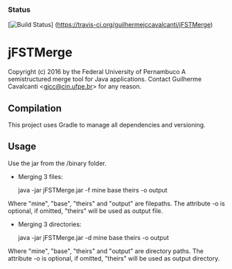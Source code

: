 ### Status
[![Build Status](https://travis-ci.org/guilhermejccavalcanti/jFSTMerge.png)] (https://travis-ci.org/guilhermejccavalcanti/jFSTMerge)

jFSTMerge
========

Copyright (c) 2016 by the Federal University of Pernambuco
A semistructured merge tool for Java applications.
Contact Guilherme Cavalcanti &lt;<gjcc@cin.ufpe.br>&gt; for any reason.

Compilation
-----------
This project uses Gradle to manage all dependencies and versioning. 

Usage
-------------
Use the jar from the /binary folder.

* Merging 3 files:

   java -jar jFSTMerge.jar -f mine base theirs -o output

Where "mine", "base", "theirs" and "output" are filepaths.
The attribute -o is optional, if omitted, "theirs" will be used as output file.

* Merging 3 directories:

   java -jar jFSTMerge.jar -d mine base theirs -o output

Where "mine", "base", "theirs" and "output" are directory paths.
The attribute -o is optional, if omitted, "theirs" will be used as output directory.